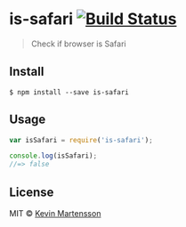 # is-safari [![Build Status](https://travis-ci.org/kevva/is-safari.svg?branch=master)](https://travis-ci.org/kevva/is-safari)

> Check if browser is Safari


## Install

```
$ npm install --save is-safari
```


## Usage

```js
var isSafari = require('is-safari');

console.log(isSafari);
//=> false
```


## License

MIT © [Kevin Martensson](http://github.com/kevva)
